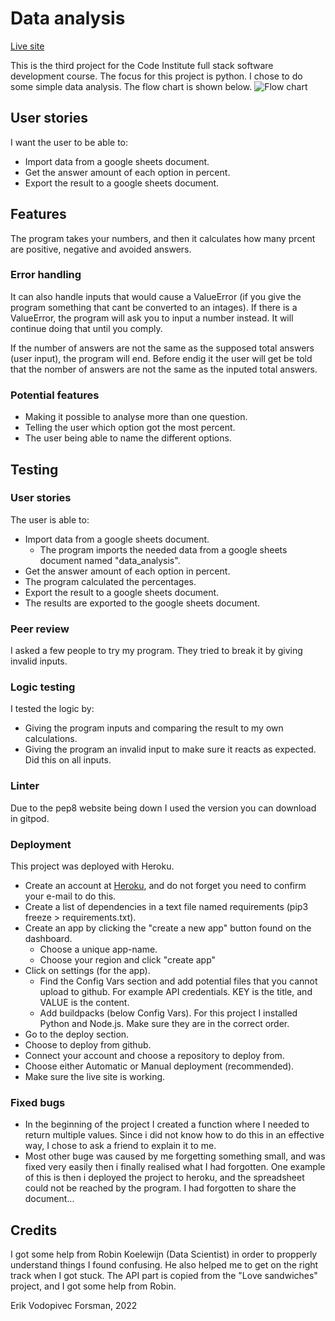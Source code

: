 # Data analysis
[Live site](https://data-analysis-ci.herokuapp.com/)

This is the third project for the Code Institute full stack software development course. The focus for this project is python. I chose to do some simple data analysis. The flow chart is shown below.
![Flow chart](assets/flowchart.png)

## User stories
I want the user to be able to:
- Import data from a google sheets document.
- Get the answer amount of each option in percent.
- Export the result to a google sheets document.

## Features
The program takes your numbers, and then it calculates how many prcent are positive, negative and avoided answers.  

### Error handling
It can also handle inputs that would cause a ValueError (if you give the program something that cant be converted to an intages). If there is a ValueError, the program will ask you to input a number instead. It will continue doing that until you comply.

If the number of answers are not the same as the supposed total answers (user input), the program will end. Before endig it the user will get be told that the nomber of answers are not the same as the inputed total answers. 

### Potential features
- Making it possible to analyse more than one question.
- Telling the user which option got the most percent.
- The user being able to name the different options.

## Testing
### User stories
The user is able to:
- Import data from a google sheets document.
  - The program imports the needed data from a google sheets document named "data_analysis".
- Get the answer amount of each option in percent.
 - The program calculated the percentages.
- Export the result to a google sheets document.
 - The results are exported to the google sheets document.

### Peer review
I asked a few people to try my program. They tried to break it by giving invalid inputs.

### Logic testing
I tested the logic by:
- Giving the program inputs and comparing the result to my own calculations.
- Giving the program an invalid input to make sure it reacts as expected. Did this on all inputs. 

### Linter
Due to the pep8 website being down I used the version you can download in gitpod. 

### Deployment
This project was deployed with Heroku. 
- Create an account at [Heroku](heroku.com), and do not forget you need to confirm your e-mail to do this.
- Create a list of dependencies in a text file named requirements (pip3 freeze > requirements.txt).
- Create an app by clicking the "create a new app" button found on the dashboard.
  - Choose a unique app-name.
  - Choose your region and click "create app"
- Click on settings (for the app).
  - Find the Config Vars section and add potential files that you cannot upload to github. For example API credentials. KEY is the title, and VALUE is the content.
  - Add buildpacks (below Config Vars). For this project I installed Python and Node.js. Make sure they are in the correct order.
- Go to the deploy section.
 - Choose to deploy from github.
 - Connect your account and choose a repository to deploy from.
 - Choose either Automatic or Manual deployment (recommended).
- Make sure the live site is working.

### Fixed bugs
- In the beginning of the project I created a function where I needed to return multiple values. Since i did not know how to do this in an effective way, I chose to ask a friend to explain it to me. 
- Most other buge was caused by me forgetting something small, and was fixed very easily then i finally realised what I had forgotten. One example of this is then i deployed the project to heroku, and the spreadsheet could not be reached by the program. I had forgotten to share the document...

## Credits
I got some help from Robin Koelewijn (Data Scientist) in order to propperly understand things I found confusing. He also helped me to get on the right track when I got stuck. The API part is copied from the "Love sandwiches" project, and I got some help from Robin.

Erik Vodopivec Forsman, 2022
